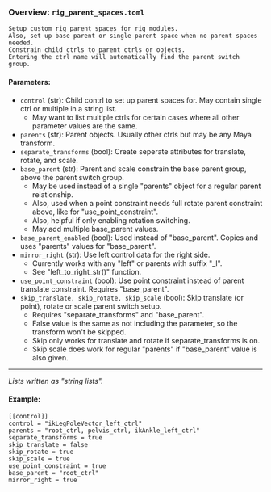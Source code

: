 ### Overview: `rig_parent_spaces.toml`
```
Setup custom rig parent spaces for rig modules. 
Also, set up base parent or single parent space when no parent spaces needed.
Constrain child ctrls to parent ctrls or objects.
Entering the ctrl name will automatically find the parent switch group.
```

#### Parameters:
- `control` (str): Child contrl to set up parent spaces for.  May contain single ctrl or multiple in a string list.
    - May want to list multiple ctrls for certain cases where all other parameter values are the same.
- `parents` (str): Parent objects. Usually other ctrls but may be any Maya transform. 
- `separate_transforms` (bool): Create seperate attributes for translate, rotate, and scale.
- `base_parent` (str): Parent and scale constrain the base parent group, above the parent switch group. 
    - May be used instead of a single "parents" object for a regular parent relationship. 
    - Also, used when a point constraint needs full rotate parent constraint above, like for "use_point_constraint".
    - Also, helpful if only enabling rotation switching.
    - May add multiple base_parent values.
- `base_parent_enabled` (bool): Used instead of "base_parent". Copies and uses "parents" values for "base_parent".
- `mirror_right` (str): Use left control data for the right side. 
    - Currently works with any "left" or parents with suffix "_l".
    - See "left_to_right_str()" function.  
- `use_point_constraint` (bool): Use point constraint instead of parent translate constraint. Requires "base_parent". 
- `skip_translate, skip_rotate, skip_scale` (bool): Skip translate (or point), rotate or scale parent switch setup. 
    - Requires "separate_transforms" and "base_parent". 
    - False value is the same as not including the parameter, so the transform won't be skipped.
    - Skip only works for translate and rotate if separate_transforms is on.
    - Skip scale does work for regular "parents" if "base_parent" value is also given.
---
*Lists written as "string lists".*

#### Example:
```
[[control]]
control = "ikLegPoleVector_left_ctrl"
parents = "root_ctrl, pelvis_ctrl, ikAnkle_left_ctrl"
separate_transforms = true
skip_translate = false
skip_rotate = true
skip_scale = true
use_point_constraint = true
base_parent = "root_ctrl"
mirror_right = true
```
